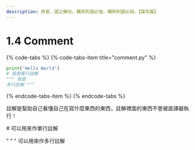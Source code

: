 ```yaml
---
description: 將者，國之輔也。輔周則國必強，輔隙則國必弱。【謀攻篇】
---
```


# 1.4 Comment

{% code-tabs %}
{% code-tabs-item title="comment.py" %}
```python
print('Hello World')
# 我是單行註解
""" 我是
多行註解 """
```
{% endcode-tabs-item %}
{% endcode-tabs %}

註解是幫助自己看懂自己在寫什麼東西的東西，註解裡面的東西不會被直譯器執行！

  \#   可以用來作單行註解

" " " 可以用來作多行註解

